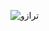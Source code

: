 ![ترازو](https://user-images.githubusercontent.com/101215803/180097377-d89c96e8-62ba-4866-b357-08727366de14.gif)
